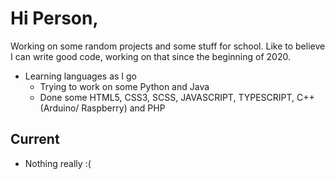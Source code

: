 # Hi Person,

Working on some random projects and some stuff for school. Like to believe I can write good code, working on that since the beginning of 2020.

- Learning languages as I go
    - Trying to work on some Python and Java
    - Done some HTML5, CSS3, SCSS, JAVASCRIPT, TYPESCRIPT, C++ (Arduino/ Raspberry) and PHP

## Current
- Nothing really :(
